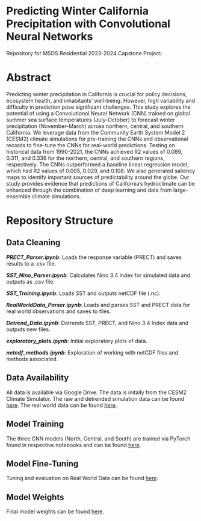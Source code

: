 # Predicting Winter California Precipitation with Convolutional Neural Networks
Repository for MSDS Residential 2023-2024 Capstone Project.

# Abstract
Predicting winter precipitation in California is crucial for policy decisions, ecosystem health, and inhabitants’ well-being. However, high variability and difficulty in prediction pose significant challenges. This study explores the potential of using a Convolutional Neural Network (CNN) trained on global summer sea surface temperatures (July-October) to forecast winter precipitation (November-March) across northern, central, and southern California. We leverage data from the Community Earth System Model 2 (CESM2) climate simulations for pre-training the CNNs and observational records to fine-tune the CNNs for real-world predictions. Testing on historical data from 1990-2021, the CNNs achieved R2 values of 0.089, 0.311, and 0.336 for the northern, central, and southern regions, respectively. The CNNs outperformed a baseline linear regression model,  which had R2 values of 0.005, 0.029, and 0.108. We also generated saliency maps to identify important sources of predictability around the globe. Our study provides evidence that predictions of California’s hydroclimate can be enhanced through the combination of deep learning and data from large-ensemble climate simulations.  

# Repository Structure

## Data Cleaning
***PRECT_Parser.ipynb***: Loads the response variable (PRECT) and saves results to a .csv file.

***SST_Nino_Parser.ipynb***: Calculates Nino 3.4 Index for simulated data and outputs as .csv file.

***SST_Training.ipynb***: Loads SST and outputs netCDF file (.nc).

***RealWorldData_Parser.ipynb***: Loads and parses SST and PRECT data for real world observations and saves to files.

***Detrend_Data.ipynb***: Detrends SST, PRECT, and Nino 3.4 Index data and outputs new files.

***exploratory_plots.ipynb***: Initial exploratory plots of data.

***netcdf_methods.ipynb***: Exploration of working with netCDF files and methods associated.


## Data Availability
All data is available via Google Drive. The data is initally from the CESM2 Climate Simulator. The raw and detrended simulation data can be found [here](https://drive.google.com/drive/folders/1N9ctc8qTU2z-aD4pObUWHd_EArKWREIh?usp=sharing). The real world data can be found [here](https://drive.google.com/drive/folders/11N1DsmOKCPKc5Q29UYzqX3ztsyfDVr3a?usp=sharing).

## Model Training
The three CNN models (North, Central, and South) are trained via PyTorch found in respective notebooks and can be found [here](/modeling/Train_CNNs_Simulations).

## Model Fine-Tuning
Tuning and evaluation on Real World Data can be found [here](/modeling/Real_World_Tuning).

## Model Weights
Final model weights can be found [here](/modeling/model_weights).

